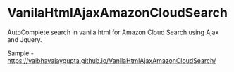 # VanilaHtmlAjaxAmazonCloudSearch
AutoComplete search in vanila html for Amazon Cloud Search using Ajax and Jquery.

Sample - https://vaibhavajaygupta.github.io/VanilaHtmlAjaxAmazonCloudSearch/
